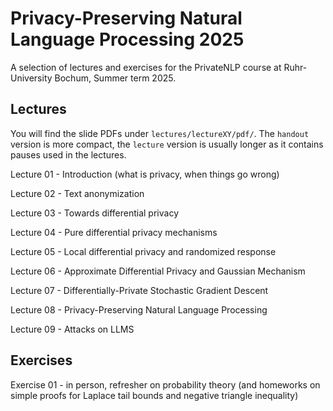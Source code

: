 # Privacy-Preserving Natural Language Processing 2025

A selection of lectures and exercises for the PrivateNLP course at Ruhr-University Bochum, Summer term 2025.

## Lectures

You will find the slide PDFs under `lectures/lectureXY/pdf/`. The `handout` version is more compact, the `lecture` version is usually longer as it contains pauses used in the lectures.

Lecture 01 - Introduction (what is privacy, when things go wrong)

Lecture 02 - Text anonymization

Lecture 03 - Towards differential privacy

Lecture 04 - Pure differential privacy mechanisms

Lecture 05 - Local differential privacy and randomized response

Lecture 06 - Approximate Differential Privacy and Gaussian Mechanism

Lecture 07 - Differentially-Private Stochastic Gradient Descent

Lecture 08 - Privacy-Preserving Natural Language Processing

Lecture 09 - Attacks on LLMS


## Exercises

Exercise 01 - in person, refresher on probability theory (and homeworks on simple proofs for Laplace tail bounds and negative triangle inequality)
